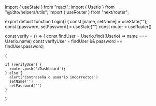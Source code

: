 import { useState } from "react";
import { Userio } from "@/dto/helpers/utils";
import { useRouter } from "next/router";


export default function Login() {
  const [name, setName] = useState("");
  const [password, setPassword] = useState("")
  const router = useRouter()


  const verify = () => {
    const findUser = Userio.find((Userio) => name === Userio.name)
    const verifyUser = findUser && password == findUser.password;


 {
  
    if (verifyUser) {
      router.push('/Dashboard');
    } else {
      alert('Contraseña o usuario incorrectos')
      setName('')
      setPassword('')
    }

  }
<!-- 
  return (
    <>
    <h1>Login</h1>
    <label htmlFor="">Name</label>
    <input className="" value={name} required onChange={(e) => setName(e.target.value)}/>
    <label htmlFor="">Password</label>
    <input className="" type="password" value={password} required onChange={(e) => setPassword(e.target.value)}/>

    <input className="" type="submit" value="Login" onClick={verify} />
    </>
  );
}} -->